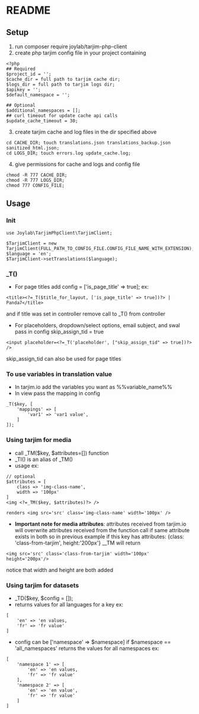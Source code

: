 # README #
## Setup
1. run composer require joylab/tarjim-php-client
2. create php tarjim config file in your project containing
```
<?php
## Required
$project_id = '';
$cache_dir = full path to tarjim cache dir;
$logs_dir = full path to tarjim logs dir;
$apikey = '';
$default_namespace = '';

## Optional
$additional_namespaces = [];
## curl timeout for update cache api calls
$update_cache_timeout = 30;
```
3. create tarjim cache and log files in the dir specified above
```
cd CACHE_DIR; touch translations.json translations_backup.json sanitized_html.json;
cd LOGS_DIR; touch errors.log update_cache.log; 
```
4. give permissions for cache and logs and config file
```
chmod -R 777 CACHE_DIR;
chmod -R 777 LOGS_DIR;
chmod 777 CONFIG_FILE; 
```


## Usage

### Init
```
use Joylab\TarjimPhpClient\TarjimClient;

$TarjimClient = new TarjimClient(FULL_PATH_TO_CONFIG_FILE.CONFIG_FILE_NAME_WITH_EXTENSION);
$language = 'en';
$TarjimClient->setTranslations($language);
```

### _T()

* For page titles add config = ['is_page_title' => true];
ex: 
```
<title><?=_T($title_for_layout, ['is_page_title' => true])?> | Panda7</title>
```
and if title was set in controller remove call to _T() from controller

* For placeholders, dropdown/select options, email subject, and swal pass in config skip_assign_tid = true
```
<input placeholder=<?=_T('placeholder', ["skip_assign_tid" => true])?> />
```
skip_assign_tid can also be used for page titles


### To use variables in translation value
* In tarjim.io add the variables you want as %%variable_name%%
* In view pass the mapping in config 
```
_T($key, [
	'mappings' => [
		'var1' => 'var1 value',
	]
]);
```

### Using tarjim for media
* call _TM($key, $attributes=[]) function
* _TI() is an alias of _TM()
* usage ex:
```
// optional
$attributes = [
	class => 'img-class-name',
	width => '100px'
]
<img <?=_TM($key, $attributes)?> />

renders <img src='src' class='img-class-name' width='100px' />
```
* **Important note for media attributes**: 
attributes received from tarjim.io will overwrite attributes received from the function call if same attribute exists in both
so in previous example if this key has attributes: {class: 'class-from-tarjim', height:'200px'} __TM will return 
```
<img src='src' class='class-from-tarjim' width='100px' height='200px'/>
```
notice that width and height are both added

### Using tarjim for datasets
* _TD($key, $config = []);
* returns values for all languages for a key ex: 
```
[
	'en' => 'en values,
	'fr' => 'fr value'
]
```
* config can be ['namespace' => $namespace] if $namespace == 'all_namespaces' returns the values for all namespaces ex:
```
[
	'namespace 1' => [
		'en' => 'en values,
		'fr' => 'fr value'
	],
	'namespace 2' => [
		'en' => 'en value',
		'fr' => 'fr value'
	]
]
```
